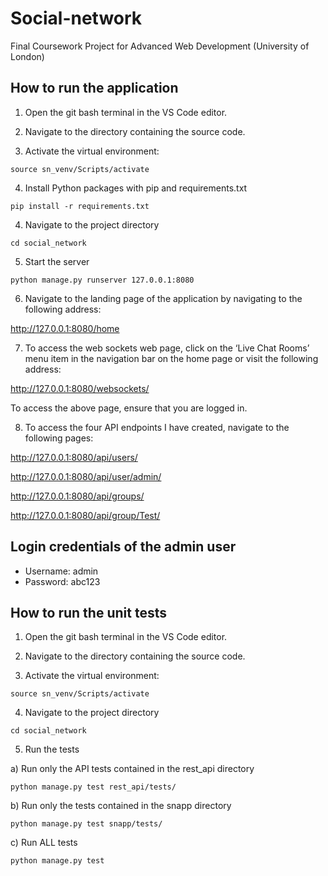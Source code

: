 # Social-network

Final Coursework Project for Advanced Web Development (University of London)

## How to run the application

1. Open the git bash terminal in the VS Code editor.

2. Navigate to the directory containing the source code.

3. Activate the virtual environment:

`source sn_venv/Scripts/activate`

4. Install Python packages with pip and requirements.txt

`pip install -r requirements.txt`

4. Navigate to the project directory

`cd social_network`

5. Start the server

`python manage.py runserver 127.0.0.1:8080`

6. Navigate to the landing page of the application by navigating to the following address:

http://127.0.0.1:8080/home

7. To access the web sockets web page, click on the ‘Live Chat Rooms’ menu item in the navigation bar on the home page or visit the following address:

http://127.0.0.1:8080/websockets/

To access the above page, ensure that you are logged in.

8. To access the four API endpoints I have created, navigate to the following pages:

http://127.0.0.1:8080/api/users/

http://127.0.0.1:8080/api/user/admin/

http://127.0.0.1:8080/api/groups/

http://127.0.0.1:8080/api/group/Test/

## Login credentials of the admin user

- Username: admin
- Password: abc123

## How to run the unit tests

1. Open the git bash terminal in the VS Code editor.

2. Navigate to the directory containing the source code.

3. Activate the virtual environment:

`source sn_venv/Scripts/activate`

4. Navigate to the project directory

`cd social_network`

5. Run the tests

a) Run only the API tests contained in the rest_api directory

`python manage.py test rest_api/tests/`

b) Run only the tests contained in the snapp directory

`python manage.py test snapp/tests/`

c) Run ALL tests

`python manage.py test`
